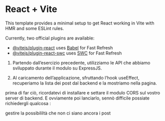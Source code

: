 # React + Vite

This template provides a minimal setup to get React working in Vite with HMR and some ESLint rules.

Currently, two official plugins are available:

- [@vitejs/plugin-react](https://github.com/vitejs/vite-plugin-react/blob/main/packages/plugin-react/README.md) uses [Babel](https://babeljs.io/) for Fast Refresh
- [@vitejs/plugin-react-swc](https://github.com/vitejs/vite-plugin-react-swc) uses [SWC](https://swc.rs/) for Fast Refresh


<!-- Esercizio -->
1. Partendo dall’esercizio precedente, utilizziamo le API che abbiamo sviluppato durante il modulo su ExpressJS.

2. Al caricamento dell’applicazione, sfruttando l’hook useEffect, recuperiamo la lista dei post dal backend e la mostriamo nella pagina.

<!-- Note -->
prima di far ciò, ricordatevi di installare e settare il modulo CORS sul vostro server di backend.
E ovviamente poi lanciarlo, sennò difficile possiate richiedergli qualcosa :

<!-- BONUS: -->
gestire la possibililtà che non ci siano ancora i post
